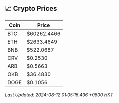 ## 📈 Crypto Prices

| Coin | Price |
| ---- | ----- |
| BTC | $60262.4466 |
| ETH | $2633.4649 |
| BNB | $522.0687 |
| CRV | $0.2530 |
| ARB | $0.5663 |
| OKB | $36.4830 |
| DOGE | $0.1056 |

_Last Updated: 2024-08-12 01:05:16.436 +0800 HKT_